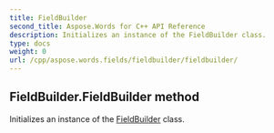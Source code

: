 ```yaml
---
title: FieldBuilder
second_title: Aspose.Words for C++ API Reference
description: Initializes an instance of the FieldBuilder class. 
type: docs
weight: 0
url: /cpp/aspose.words.fields/fieldbuilder/fieldbuilder/
---
```

## FieldBuilder.FieldBuilder method


Initializes an instance of the [FieldBuilder](./) class.

